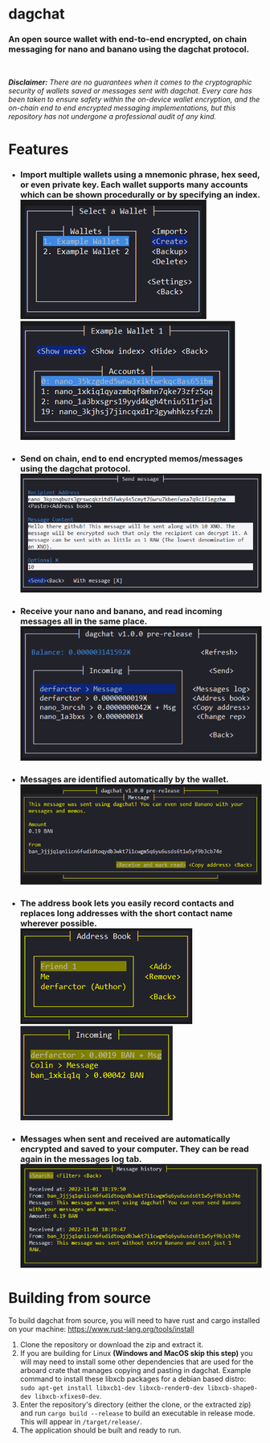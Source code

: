 # dagchat

### An open source wallet with end-to-end encrypted, on chain messaging for **nano** and **banano** using the dagchat protocol.
<br>

***Disclaimer:** There are no guarantees when it comes to the cryptographic security of wallets saved or messages sent with dagchat. Every care has been taken to ensure safety within the on-device wallet encryption, and the on-chain end to end encrypted messaging implementations, but this repository has not undergone a professional audit of any kind.*

# Features
- ### Import multiple wallets using a mnemonic phrase, hex seed, or even private key. Each wallet supports many accounts which can be shown procedurally or by specifying an index. <br>![image](screenshots/wallets.PNG) ![image](screenshots/accounts.PNG)
- ### Send on chain, end to end encrypted memos/messages using the dagchat protocol. <br>![image](screenshots/sendmessage.PNG)
- ### Receive your nano and banano, and read incoming messages all in the same place. <br>![image](screenshots/incoming.PNG) 
- ### Messages are identified automatically by the wallet. <br>![image](screenshots/message.png)
- ### The address book lets you easily record contacts and replaces long addresses with the short contact name wherever possible. <br>![image](screenshots/addressbook.PNG) ![image](screenshots/addressbookexample.PNG)
- ### Messages when sent and received are automatically encrypted and saved to your computer. They can be read again in the messages log tab. <br>![image](screenshots/messagehistory.png)


# Building from source
To build dagchat from source, you will need to have rust and cargo installed on your machine: https://www.rust-lang.org/tools/install
1. Clone the repository or download the zip and extract it.
2. If you are building for Linux **(Windows and MacOS skip this step)** you will may need to install some other dependencies that are used for the arboard crate that manages copying and pasting in dagchat. Example command to install these libxcb packages for a debian based distro: `sudo apt-get install libxcb1-dev libxcb-render0-dev libxcb-shape0-dev libxcb-xfixes0-dev`.
3. Enter the repository's directory (either the clone, or the extracted zip) and run `cargo build --release` to build an executable in release mode. This will appear in `/target/release/`.
4. The application should be built and ready to run.